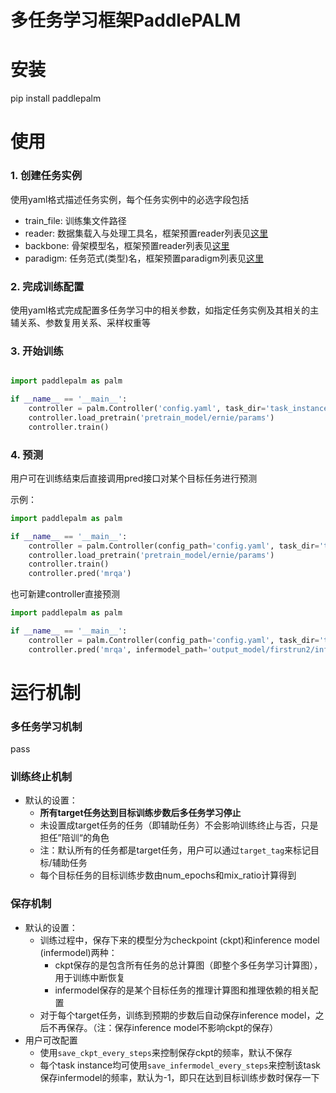 
# 多任务学习框架PaddlePALM

# 安装
pip install paddlepalm

# 使用

### 1. 创建任务实例

使用yaml格式描述任务实例，每个任务实例中的必选字段包括

- train_file: 训练集文件路径
- reader: 数据集载入与处理工具名，框架预置reader列表见[这里](https://www.baidu.com/)
- backbone: 骨架模型名，框架预置reader列表见[这里](https://www.baidu.com/)
- paradigm: 任务范式(类型)名，框架预置paradigm列表见[这里](https://www.baidu.com/)

### 2. 完成训练配置

使用yaml格式完成配置多任务学习中的相关参数，如指定任务实例及其相关的主辅关系、参数复用关系、采样权重等

### 3. 开始训练

```python

import paddlepalm as palm

if __name__ == '__main__':
    controller = palm.Controller('config.yaml', task_dir='task_instance')
    controller.load_pretrain('pretrain_model/ernie/params')
    controller.train()
```

### 4. 预测

用户可在训练结束后直接调用pred接口对某个目标任务进行预测

示例：
```python
import paddlepalm as palm

if __name__ == '__main__':
    controller = palm.Controller(config_path='config.yaml', task_dir='task_instance')
    controller.load_pretrain('pretrain_model/ernie/params')
    controller.train()
    controller.pred('mrqa')
```

也可新建controller直接预测

```python
import paddlepalm as palm

if __name__ == '__main__':
    controller = palm.Controller(config_path='config.yaml', task_dir='task_instance')
    controller.pred('mrqa', infermodel_path='output_model/firstrun2/infer_model')
```


# 运行机制

### 多任务学习机制
pass 

### 训练终止机制

- 默认的设置：
  - **所有target任务达到目标训练步数后多任务学习停止**
  - 未设置成target任务的任务（即辅助任务）不会影响训练终止与否，只是担任”陪训“的角色
  - 注：默认所有的任务都是target任务，用户可以通过`target_tag`来标记目标/辅助任务
  - 每个目标任务的目标训练步数由num_epochs和mix_ratio计算得到

### 保存机制

- 默认的设置：
  - 训练过程中，保存下来的模型分为checkpoint (ckpt)和inference model (infermodel)两种：
    - ckpt保存的是包含所有任务的总计算图（即整个多任务学习计算图），用于训练中断恢复
    - infermodel保存的是某个目标任务的推理计算图和推理依赖的相关配置
  - 对于每个target任务，训练到预期的步数后自动保存inference model，之后不再保存。（注：保存inference model不影响ckpt的保存）
- 用户可改配置
  - 使用`save_ckpt_every_steps`来控制保存ckpt的频率，默认不保存
  - 每个task instance均可使用`save_infermodel_every_steps`来控制该task保存infermodel的频率，默认为-1，即只在达到目标训练步数时保存一下



